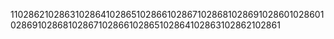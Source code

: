 1102862102863102864102865102866102867102868102869102860102860102869102868102867102866102865102864102863102862102861
